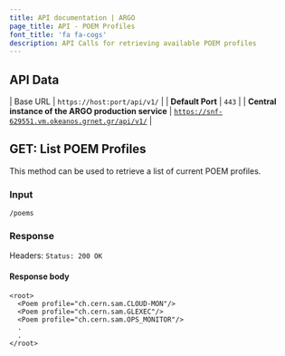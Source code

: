 ```yaml
---
title: API documentation | ARGO
page_title: API - POEM Profiles 
font_title: 'fa fa-cogs'
description: API Calls for retrieving available POEM profiles
---
```

## API Data

| Base URL | <code>https://host:port/api/v1/</code> |
| **Default Port**         | <code>443</code>  |
| **Central instance of the ARGO production service** |  <code>https://snf-629551.vm.okeanos.grnet.gr/api/v1/</code> |

<a id="1"></a>

## GET: List POEM Profiles

This method can be used to retrieve a list of current POEM profiles.

### Input

    /poems

### Response

Headers: `Status: 200 OK`

#### Response body

    <root>
      <Poem profile="ch.cern.sam.CLOUD-MON"/>
      <Poem profile="ch.cern.sam.GLEXEC"/>
      <Poem profile="ch.cern.sam.OPS_MONITOR"/>
      .
      .
    </root>


